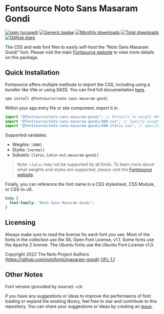 # Fontsource Noto Sans Masaram Gondi

[![npm (scoped)](https://img.shields.io/npm/v/@fontsource/noto-sans-masaram-gondi?color=brightgreen)](https://www.npmjs.com/package/@fontsource/noto-sans-masaram-gondi) [![Generic badge](https://img.shields.io/badge/fontsource-passing-brightgreen)](https://github.com/fontsource/fontsource) [![Monthly downloads](https://badgen.net/npm/dm/@fontsource/noto-sans-masaram-gondi)](https://github.com/fontsource/fontsource) [![Total downloads](https://badgen.net/npm/dt/@fontsource/noto-sans-masaram-gondi)](https://github.com/fontsource/fontsource) [![GitHub stars](https://img.shields.io/github/stars/fontsource/fontsource.svg?style=social&label=Star)](https://github.com/fontsource/fontsource/stargazers)

The CSS and web font files to easily self-host the “Noto Sans Masaram Gondi” font. Please visit the main [Fontsource website](https://fontsource.org/fonts/noto-sans-masaram-gondi) to view more details on this package.

## Quick Installation

Fontsource offers multiple methods to import the CSS, including using a bundler like Vite or using SASS. You can find full documentation [here](https://fontsource.org/docs/getting-started/introduction).

```javascript
npm install @fontsource/noto-sans-masaram-gondi
```

Within your app entry file or site component, import it in.

```javascript
import "@fontsource/noto-sans-masaram-gondi"; // Defaults to weight 400
import "@fontsource/noto-sans-masaram-gondi/400.css"; // Specify weight
import "@fontsource/noto-sans-masaram-gondi/400-italic.css"; // Specify weight and style
```

Supported variables:
- Weights: `[400]`
- Styles: `[normal]`
- Subsets: `[latin,latin-ext,masaram-gondi]`

> Note: `italic` may not be supported by all fonts. To learn more about what weights and styles are supported, please visit the [Fontsource website](https://fontsource.org/fonts/noto-sans-masaram-gondi).

Finally, you can reference the font name in a CSS stylesheet, CSS Module, or CSS-in-JS.

```css
body {
  font-family: "Noto Sans Masaram Gondi";
}
```

## Licensing
Always make sure to read the license for each font you use. Most of the fonts in the collection use the SIL Open Font License, v1.1. Some fonts use the Apache 2 license. The Ubuntu fonts use the Ubuntu Font License v1.0.

Copyright 2022 The Noto Project Authors (https://github.com/notofonts/masaram-gondi)
[OFL-1.1](https://openfontlicense.org)

## Other Notes
Font version (provided by source): `v18`.

If you have any suggestions or ideas to improve the performance of font loading or expand the existing library, feel free to star and contribute to this repository. You can share your suggestions or ideas by creating an [issue](https://github.com/fontsource/fontsource/issues).